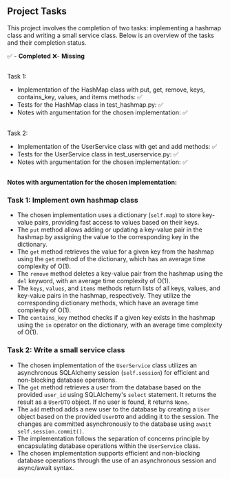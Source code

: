 ## Project Tasks

This project involves the completion of two tasks: implementing a hashmap class and writing a small service class. Below is an overview of the tasks and their completion status.

✅ - **Completed**
❌- **Missing**
##
Task 1:
* Implementation of the HashMap class with put, get, remove, keys, contains_key, values, and items methods: ✅ 
* Tests for the HashMap class in test_hashmap.py: ✅ 
* Notes with argumentation for the chosen implementation: ✅ 
##

Task 2:
* Implementation of the UserService class with get and add methods: ✅ 
* Tests for the UserService class in test_userservice.py: ✅ 
* Notes with argumentation for the chosen implementation: ✅ 
##

#### Notes with argumentation for the chosen implementation:
### Task 1: Implement own hashmap class



- The chosen implementation uses a dictionary (`self.map`) to store key-value pairs, providing fast access to values based on their keys.
- The `put` method allows adding or updating a key-value pair in the hashmap by assigning the value to the corresponding key in the dictionary.
- The `get` method retrieves the value for a given key from the hashmap using the `get` method of the dictionary, which has an average time complexity of O(1).
- The `remove` method deletes a key-value pair from the hashmap using the `del` keyword, with an average time complexity of O(1).
- The `keys`, `values`, and `items` methods return lists of all keys, values, and key-value pairs in the hashmap, respectively. They utilize the corresponding dictionary methods, which have an average time complexity of O(1).
- The `contains_key` method checks if a given key exists in the hashmap using the `in` operator on the dictionary, with an average time complexity of O(1).

### Task 2: Write a small service class


- The chosen implementation of the `UserService` class utilizes an asynchronous SQLAlchemy session (`self.session`) for efficient and non-blocking database operations.
- The `get` method retrieves a user from the database based on the provided `user_id` using SQLAlchemy's `select` statement. It returns the result as a `UserDTO` object. If no user is found, it returns `None`.
- The `add` method adds a new user to the database by creating a `User` object based on the provided `UserDTO` and adding it to the session. The changes are committed asynchronously to the database using `await self.session.commit()`.
- The implementation follows the separation of concerns principle by encapsulating database operations within the `UserService` class.
- The chosen implementation supports efficient and non-blocking database operations through the use of an asynchronous session and async/await syntax.


